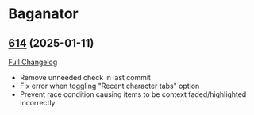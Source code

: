 # Baganator

## [614](https://github.com/Baganator/Baganator/tree/614) (2025-01-11)
[Full Changelog](https://github.com/Baganator/Baganator/compare/613...614) 

- Remove unneeded check in last commit  
- Fix error when toggling "Recent character tabs" option  
- Prevent race condition causing items to be context faded/highlighted incorrectly  
